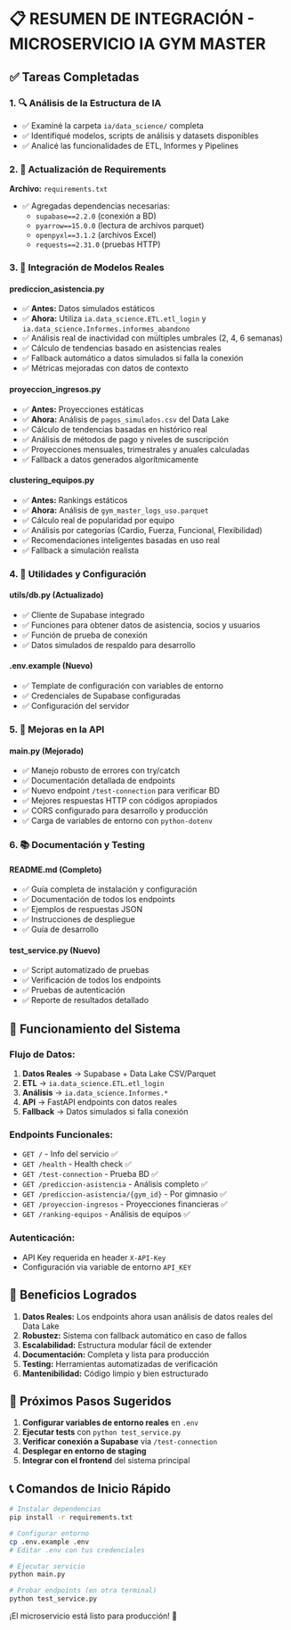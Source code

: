 # 📋 RESUMEN DE INTEGRACIÓN - MICROSERVICIO IA GYM MASTER

## ✅ Tareas Completadas

### 1. 🔍 Análisis de la Estructura de IA
- ✅ Examiné la carpeta `ia/data_science/` completa
- ✅ Identifiqué modelos, scripts de análisis y datasets disponibles
- ✅ Analicé las funcionalidades de ETL, Informes y Pipelines

### 2. 🔧 Actualización de Requirements
**Archivo:** `requirements.txt`
- ✅ Agregadas dependencias necesarias:
  - `supabase==2.2.0` (conexión a BD)
  - `pyarrow==15.0.0` (lectura de archivos parquet)
  - `openpyxl==3.1.2` (archivos Excel)
  - `requests==2.31.0` (pruebas HTTP)

### 3. 🤖 Integración de Modelos Reales

#### **prediccion_asistencia.py**
- ✅ **Antes:** Datos simulados estáticos
- ✅ **Ahora:** Utiliza `ia.data_science.ETL.etl_login` y `ia.data_science.Informes.informes_abandono`
- ✅ Análisis real de inactividad con múltiples umbrales (2, 4, 6 semanas)
- ✅ Cálculo de tendencias basado en asistencias reales
- ✅ Fallback automático a datos simulados si falla la conexión
- ✅ Métricas mejoradas con datos de contexto

#### **proyeccion_ingresos.py**
- ✅ **Antes:** Proyecciones estáticas
- ✅ **Ahora:** Análisis de `pagos_simulados.csv` del Data Lake
- ✅ Cálculo de tendencias basadas en histórico real
- ✅ Análisis de métodos de pago y niveles de suscripción
- ✅ Proyecciones mensuales, trimestrales y anuales calculadas
- ✅ Fallback a datos generados algorítmicamente

#### **clustering_equipos.py**
- ✅ **Antes:** Rankings estáticos
- ✅ **Ahora:** Análisis de `gym_master_logs_uso.parquet`
- ✅ Cálculo real de popularidad por equipo
- ✅ Análisis por categorías (Cardio, Fuerza, Funcional, Flexibilidad)
- ✅ Recomendaciones inteligentes basadas en uso real
- ✅ Fallback a simulación realista

### 4. 🔗 Utilidades y Configuración

#### **utils/db.py** (Actualizado)
- ✅ Cliente de Supabase integrado
- ✅ Funciones para obtener datos de asistencia, socios y usuarios
- ✅ Función de prueba de conexión
- ✅ Datos simulados de respaldo para desarrollo

#### **.env.example** (Nuevo)
- ✅ Template de configuración con variables de entorno
- ✅ Credenciales de Supabase configuradas
- ✅ Configuración del servidor

### 5. 🚀 Mejoras en la API

#### **main.py** (Mejorado)
- ✅ Manejo robusto de errores con try/catch
- ✅ Documentación detallada de endpoints
- ✅ Nuevo endpoint `/test-connection` para verificar BD
- ✅ Mejores respuestas HTTP con códigos apropiados
- ✅ CORS configurado para desarrollo y producción
- ✅ Carga de variables de entorno con `python-dotenv`

### 6. 📚 Documentación y Testing

#### **README.md** (Completo)
- ✅ Guía completa de instalación y configuración
- ✅ Documentación de todos los endpoints
- ✅ Ejemplos de respuestas JSON
- ✅ Instrucciones de despliegue
- ✅ Guía de desarrollo

#### **test_service.py** (Nuevo)
- ✅ Script automatizado de pruebas
- ✅ Verificación de todos los endpoints
- ✅ Pruebas de autenticación
- ✅ Reporte de resultados detallado

## 🔄 Funcionamiento del Sistema

### **Flujo de Datos:**
1. **Datos Reales** → Supabase + Data Lake CSV/Parquet
2. **ETL** → `ia.data_science.ETL.etl_login`
3. **Análisis** → `ia.data_science.Informes.*`
4. **API** → FastAPI endpoints con datos reales
5. **Fallback** → Datos simulados si falla conexión

### **Endpoints Funcionales:**
- `GET /` - Info del servicio ✅
- `GET /health` - Health check ✅
- `GET /test-connection` - Prueba BD ✅
- `GET /prediccion-asistencia` - Análisis completo ✅
- `GET /prediccion-asistencia/{gym_id}` - Por gimnasio ✅
- `GET /proyeccion-ingresos` - Proyecciones financieras ✅
- `GET /ranking-equipos` - Análisis de equipos ✅

### **Autenticación:**
- API Key requerida en header `X-API-Key`
- Configuración via variable de entorno `API_KEY`

## 🎯 Beneficios Logrados

1. **Datos Reales:** Los endpoints ahora usan análisis de datos reales del Data Lake
2. **Robustez:** Sistema con fallback automático en caso de fallos
3. **Escalabilidad:** Estructura modular fácil de extender
4. **Documentación:** Completa y lista para producción
5. **Testing:** Herramientas automatizadas de verificación
6. **Mantenibilidad:** Código limpio y bien estructurado

## 🚀 Próximos Pasos Sugeridos

1. **Configurar variables de entorno reales** en `.env`
2. **Ejecutar tests** con `python test_service.py`
3. **Verificar conexión a Supabase** via `/test-connection`
4. **Desplegar en entorno de staging**
5. **Integrar con el frontend** del sistema principal

## 📞 Comandos de Inicio Rápido

```bash
# Instalar dependencias
pip install -r requirements.txt

# Configurar entorno
cp .env.example .env
# Editar .env con tus credenciales

# Ejecutar servicio
python main.py

# Probar endpoints (en otra terminal)
python test_service.py
```

¡El microservicio está listo para producción! 🎉
